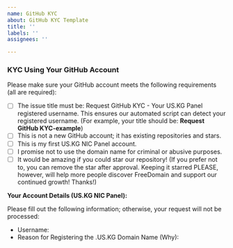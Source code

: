 ```yaml
---
name: GitHub KYC
about: GitHub KYC Template
title: ''
labels: ''
assignees: ''

---
```


### KYC Using Your GitHub Account

Please make sure your GitHub account meets the following requirements (all are required):

- [ ] The issue title must be: Request GitHub KYC - Your US.KG Panel registered username. This ensures our automated script can detect your registered username. (For example, your title should be:  **Request GitHub KYC-example**)
- [ ] This is not a new GitHub account; it has existing repositories and stars.
- [ ] This is my first US.KG NIC Panel account.
- [ ] I promise not to use the domain name for criminal or abusive purposes. 
- [ ] It would be amazing if you could star our repository! (If you prefer not to, you can remove the star after approval. Keeping it starred PLEASE, however, will help more people discover FreeDomain and support our continued growth! Thanks!)

**Your Account Details (US.KG NIC Panel):**

Please fill out the following information; otherwise, your request will not be processed:

- Username: 
- Reason for Registering the .US.KG Domain Name (Why):
